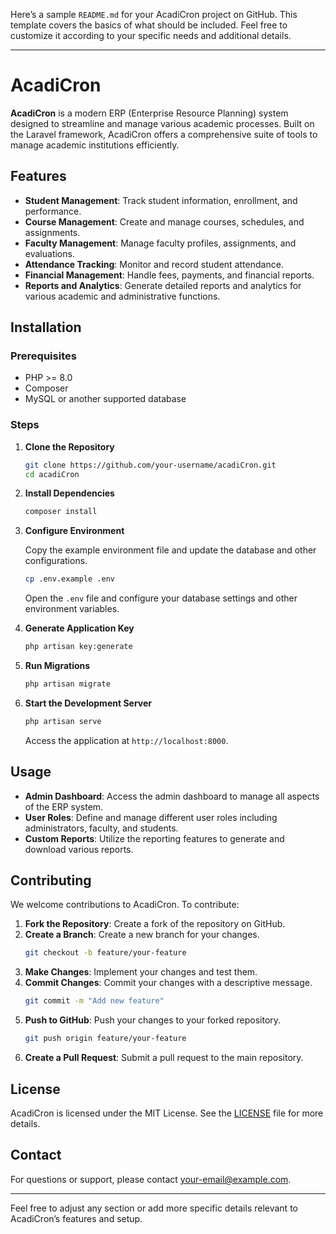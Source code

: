 Here’s a sample `README.md` for your AcadiCron project on GitHub. This template covers the basics of what should be included. Feel free to customize it according to your specific needs and additional details.

---

# AcadiCron

**AcadiCron** is a modern ERP (Enterprise Resource Planning) system designed to streamline and manage various academic processes. Built on the Laravel framework, AcadiCron offers a comprehensive suite of tools to manage academic institutions efficiently.

## Features

- **Student Management**: Track student information, enrollment, and performance.
- **Course Management**: Create and manage courses, schedules, and assignments.
- **Faculty Management**: Manage faculty profiles, assignments, and evaluations.
- **Attendance Tracking**: Monitor and record student attendance.
- **Financial Management**: Handle fees, payments, and financial reports.
- **Reports and Analytics**: Generate detailed reports and analytics for various academic and administrative functions.

## Installation

### Prerequisites

- PHP >= 8.0
- Composer
- MySQL or another supported database

### Steps

1. **Clone the Repository**

   ```bash
   git clone https://github.com/your-username/acadiCron.git
   cd acadiCron
   ```

2. **Install Dependencies**

   ```bash
   composer install
   ```

3. **Configure Environment**

   Copy the example environment file and update the database and other configurations.

   ```bash
   cp .env.example .env
   ```

   Open the `.env` file and configure your database settings and other environment variables.

4. **Generate Application Key**

   ```bash
   php artisan key:generate
   ```

5. **Run Migrations**

   ```bash
   php artisan migrate
   ```

6. **Start the Development Server**

   ```bash
   php artisan serve
   ```

   Access the application at `http://localhost:8000`.

## Usage

- **Admin Dashboard**: Access the admin dashboard to manage all aspects of the ERP system.
- **User Roles**: Define and manage different user roles including administrators, faculty, and students.
- **Custom Reports**: Utilize the reporting features to generate and download various reports.

## Contributing

We welcome contributions to AcadiCron. To contribute:

1. **Fork the Repository**: Create a fork of the repository on GitHub.
2. **Create a Branch**: Create a new branch for your changes.
   ```bash
   git checkout -b feature/your-feature
   ```
3. **Make Changes**: Implement your changes and test them.
4. **Commit Changes**: Commit your changes with a descriptive message.
   ```bash
   git commit -m "Add new feature"
   ```
5. **Push to GitHub**: Push your changes to your forked repository.
   ```bash
   git push origin feature/your-feature
   ```
6. **Create a Pull Request**: Submit a pull request to the main repository.

## License

AcadiCron is licensed under the MIT License. See the [LICENSE](LICENSE) file for more details.

## Contact

For questions or support, please contact [your-email@example.com](mailto:your-email@example.com).

---

Feel free to adjust any section or add more specific details relevant to AcadiCron’s features and setup.
